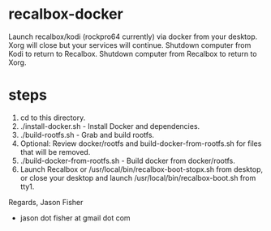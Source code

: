 # recalbox-docker

Launch recalbox/kodi (rockpro64 currently) via docker from your desktop.  Xorg will close but your services will continue.  Shutdown computer from Kodi to return to Recalbox.  Shutdown computer from Recalbox to return to Xorg.

# steps

1. cd to this directory.
2. ./install-docker.sh - Install Docker and dependencies.
3. ./build-rootfs.sh - Grab and build rootfs.
4. Optional: Review docker/rootfs and build-docker-from-rootfs.sh for files that will be removed.
5. ./build-docker-from-rootfs.sh - Build docker from docker/rootfs.
6. Launch Recalbox or /usr/local/bin/recalbox-boot-stopx.sh from desktop, or close your desktop and launch /usr/local/bin/recalbox-boot.sh from tty1.

Regards,
Jason Fisher

- jason dot fisher at gmail dot com
